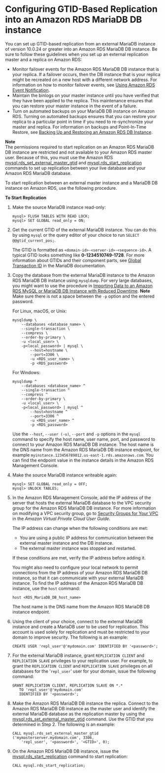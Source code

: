 # Configuring GTID\-Based Replication into an Amazon RDS MariaDB DB instance<a name="MariaDB.Procedural.Replication.GTID"></a>

You can set up GTID\-based replication from an external MariaDB instance of version 10\.0\.24 or greater into an Amazon RDS MariaDB DB instance\. Be sure to follow these guidelines when you set up an external replication master and a replica on Amazon RDS:
+ Monitor failover events for the Amazon RDS MariaDB DB instance that is your replica\. If a failover occurs, then the DB instance that is your replica might be recreated on a new host with a different network address\. For information on how to monitor failover events, see [Using Amazon RDS Event Notification](USER_Events.md)\.
+ Maintain the binlogs on your master instance until you have verified that they have been applied to the replica\. This maintenance ensures that you can restore your master instance in the event of a failure\.
+ Turn on automated backups on your MariaDB DB instance on Amazon RDS\. Turning on automated backups ensures that you can restore your replica to a particular point in time if you need to re\-synchronize your master and replica\. For information on backups and Point\-In\-Time Restore, see [Backing Up and Restoring an Amazon RDS DB Instance](CHAP_CommonTasks.BackupRestore.md)\.

**Note**  
The permissions required to start replication on an Amazon RDS MariaDB DB instance are restricted and not available to your Amazon RDS master user\. Because of this, you must use the Amazon RDS [mysql\.rds\_set\_external\_master\_gtid](mysql_rds_set_external_master_gtid.md) and [mysql\.rds\_start\_replication](mysql_rds_start_replication.md) commands to set up replication between your live database and your Amazon RDS MariaDB database\. 

To start replication between an external master instance and a MariaDB DB instance on Amazon RDS, use the following procedure\. <a name="MariaDB.Procedural.Importing.External.Repl.Procedure"></a>

**To Start Replication**

1. Make the source MariaDB instance read\-only:

   ```
   mysql> FLUSH TABLES WITH READ LOCK;
   mysql> SET GLOBAL read_only = ON;
   ```

1. Get the current GTID of the external MariaDB instance\. You can do this by using `mysql` or the query editor of your choice to run `SELECT @@gtid_current_pos;`\. 

   The GTID is formatted as `<domain-id>-<server-id>-<sequence-id>`\. A typical GTID looks something like **0\-1234510749\-1728**\. For more information about GTIDs and their component parts, see [Global Transaction ID](http://mariadb.com/kb/en/mariadb/global-transaction-id/) in the MariaDB documentation\. 

1. Copy the database from the external MariaDB instance to the Amazon RDS MariaDB DB instance using `mysqldump`\. For very large databases, you might want to use the procedure in [Importing Data to an Amazon RDS MySQL or MariaDB DB Instance with Reduced Downtime](MySQL.Procedural.Importing.NonRDSRepl.md)\. 
**Note**  
Make sure there is not a space between the `-p` option and the entered password\. 

   For Linux, macOS, or Unix:

   ```
   mysqldump \
       --databases <database_name> \
       --single-transaction \
       --compress \
       --order-by-primary \
       -u <local_user> \
       -p<local_password> | mysql \
           --host=hostname \
           --port=3306 \
           -u <RDS_user_name> \
           -p <RDS_password>
   ```

   For Windows:

   ```
   mysqldump ^
       --databases <database_name> ^
       --single-transaction ^
       --compress ^
       --order-by-primary \
       -u <local_user> \
       -p<local_password> | mysql ^
           --host=hostname ^
           --port=3306 ^
           -u <RDS_user_name> ^
           -p <RDS_password>
   ```

   Use the `--host`, `--user (-u)`, `--port` and `-p` options in the `mysql` command to specify the host name, user name, port, and password to connect to your Amazon RDS MariaDB DB instance\. The host name is the DNS name from the Amazon RDS MariaDB DB instance endpoint, for example `myinstance.123456789012.us-east-1.rds.amazonaws.com`\. You can find the endpoint value in the instance details in the Amazon RDS Management Console\. 

1. Make the source MariaDB instance writeable again:

   ```
   mysql> SET GLOBAL read_only = OFF;
   mysql> UNLOCK TABLES;
   ```

1. In the Amazon RDS Management Console, add the IP address of the server that hosts the external MariaDB database to the VPC security group for the Amazon RDS MariaDB DB instance\. For more information on modifying a VPC security group, go to [Security Groups for Your VPC](https://docs.aws.amazon.com/vpc/latest/userguide/VPC_SecurityGroups.html) in the *Amazon Virtual Private Cloud User Guide*\. 

   The IP address can change when the following conditions are met:
   + You are using a public IP address for communication between the external master instance and the DB instance\.
   + The external master instance was stopped and restarted\.

   If these conditions are met, verify the IP address before adding it\.

   You might also need to configure your local network to permit connections from the IP address of your Amazon RDS MariaDB DB instance, so that it can communicate with your external MariaDB instance\. To find the IP address of the Amazon RDS MariaDB DB instance, use the `host` command: 

   ```
   host <RDS_MariaDB_DB_host_name>
   ```

   The host name is the DNS name from the Amazon RDS MariaDB DB instance endpoint\. 

1. Using the client of your choice, connect to the external MariaDB instance and create a MariaDB user to be used for replication\. This account is used solely for replication and must be restricted to your domain to improve security\. The following is an example: 

   ```
   CREATE USER 'repl_user'@'mydomain.com' IDENTIFIED BY '<password>';
   ```

1. For the external MariaDB instance, grant `REPLICATION CLIENT` and `REPLICATION SLAVE` privileges to your replication user\. For example, to grant the `REPLICATION CLIENT` and `REPLICATION SLAVE` privileges on all databases for the '`repl_user`' user for your domain, issue the following command: 

   ```
   GRANT REPLICATION CLIENT, REPLICATION SLAVE ON *.* 
      TO 'repl_user'@'mydomain.com' 
      IDENTIFIED BY '<password>';
   ```

1. Make the Amazon RDS MariaDB DB instance the replica\. Connect to the Amazon RDS MariaDB DB instance as the master user and identify the external MariaDB database as the replication master by using the [mysql\.rds\_set\_external\_master\_gtid](mysql_rds_set_external_master_gtid.md) command\. Use the GTID that you determined in Step 2\. The following is an example: 

   ```
   CALL mysql.rds_set_external_master_gtid ('mymasterserver.mydomain.com', 3306,
       'repl_user', '<password>', '<GTID>', 0);
   ```

1. On the Amazon RDS MariaDB DB instance, issue the [mysql\.rds\_start\_replication](mysql_rds_start_replication.md) command to start replication: 

   ```
   CALL mysql.rds_start_replication; 
   ```